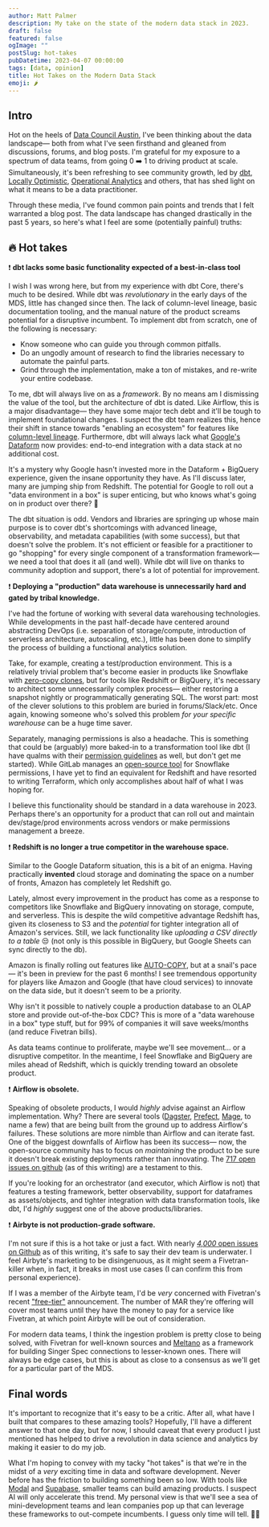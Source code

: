 ```yaml
---
author: Matt Palmer
description: My take on the state of the modern data stack in 2023.
draft: false
featured: false
ogImage: ""
postSlug: hot-takes
pubDatetime: 2023-04-07 00:00:00
tags: [data, opinion]
title: Hot Takes on the Modern Data Stack
emoji: 🌶️
---
```


## Intro

Hot on the heels of [Data Council Austin](@assets/posts/data-council-austin), I've been thinking about the data landscape— both from what I've seen firsthand and gleaned from discussions, forums, and blog posts. I'm grateful for my exposure to a spectrum of data teams, from going 0 ➡️ 1 to driving product at scale. Simultaneously, it's been refreshing to see community growth, led by [dbt](https://www.getdbt.com/community/join-the-community/), [Locally Optimistic](https://locallyoptimistic.com/), [Operational Analytics](https://www.operationalanalytics.club/) and others, that has shed light on what it means to be a data practitioner.

Through these media, I've found common pain points and trends that I felt warranted a blog post. The data landscape has changed drastically in the past 5 years, so here's what I feel are some (potentially painful) truths:

## 🔥 Hot takes

❗️ **dbt lacks some basic functionality expected of a best-in-class tool**

I wish I was wrong here, but from my experience with dbt Core, there's much to be desired. While dbt was _revolutionary_ in the early days of the MDS, little has changed since then. The lack of column-level lineage, basic documentation tooling, and the manual nature of the product screams potential for a disruptive incumbent. To implement dbt from scratch, one of the following is necessary:

- Know someone who can guide you through common pitfalls.
- Do an ungodly amount of research to find the libraries necessary to automate the painful parts.
- Grind through the implementation, make a ton of mistakes, and re-write your entire codebase.

To me, dbt will always live on as a _framework_. By no means am I dismissing the value of the tool, but the architecture of dbt is dated. Like Airflow, this is a major disadvantage— they have some major tech debt and it'll be tough to implement foundational changes. I suspect the dbt team realizes this, hence their shift in stance towards "enabling an ecosystem" for features like [column-level lineage](https://github.com/dbt-labs/dbt-core/discussions/4458). Furthermore, dbt will always lack what [Google's Dataform](https://cloud.google.com/dataform) now provides: end-to-end integration with a data stack at no additional cost.

It's a mystery why Google hasn't invested more in the Dataform + BigQuery experience, given the insane opportunity they have. As I'll discuss later, many are jumping ship from Redshift. The potential for Google to roll out a "data environment in a box" is super enticing, but who knows what's going on in product over there? 🧐

The dbt situation is odd. Vendors and libraries are springing up whose main purpose is to cover dbt's shortcomings with advanced lineage, observability, and metadata capabilities (with some success), but that doesn't solve the problem. It's not efficient or feasible for a practitioner to go "shopping" for every single component of a transformation framework— we need a tool that does it all (and well). While dbt will live on thanks to community adoption and support, there's a lot of potential for improvement.

❗️ **Deploying a "production" data warehouse is unnecessarily hard and gated by tribal knowledge.**

I've had the fortune of working with several data warehousing technologies. While developments in the past half-decade have centered around abstracting DevOps (i.e. separation of storage/compute, introduction of serverless architecture, autoscaling, etc.), little has been done to simplify the process of building a functional analytics solution.

Take, for example, creating a test/production environment. This is a relatively trivial problem that's become easier in products like Snowflake with [zero-copy clones](https://community.snowflake.com/s/question/0D50Z00009C3VlMSAV/zero-copy-cloning), but for tools like Redshift or BigQuery, it's necessary to architect some unnecessarily complex process— either restoring a snapshot nightly or programmatically generating SQL. The worst part: most of the clever solutions to this problem are buried in forums/Slack/etc. Once again, knowing someone who's solved this problem _for your specific warehouse_ can be a huge time saver.

Separately, managing permissions is also a headache. This is something that could be (arguably) more baked-in to a transformation tool like dbt (I have qualms with their [permission guidelines](https://docs.getdbt.com/blog/configuring-grants) as well, but don't get me started). While GitLab manages an [open-source tool](https://about.gitlab.com/handbook/business-technology/data-team/platform/permifrost/) for Snowflake permissions, I have yet to find an equivalent for Redshift and have resorted to writing Terraform, which only accomplishes about half of what I was hoping for.

I believe this functionality should be standard in a data warehouse in 2023. Perhaps there's an opportunity for a product that can roll out and maintain dev/stage/prod environments across vendors or make permissions management a breeze.

❗️ **Redshift is no longer a true competitor in the warehouse space.**

Similar to the Google Dataform situation, this is a bit of an enigma. Having practically **invented** cloud storage and dominating the space on a number of fronts, Amazon has completely let Redshift go.

Lately, almost every improvement in the product has come as a response to competitors like Snowflake and BigQuery innovating on storage, compute, and serverless. This is despite the wild competitive advantage Redshift has, given its closeness to S3 and the _potential_ for tighter integration all of Amazon's services. Still, we lack functionality like _uploading a CSV directly to a table_ 😒 (not only is this possible in BigQuery, but Google Sheets can sync directly to the db).

Amazon is finally rolling out features like [AUTO-COPY](https://aws.amazon.com/about-aws/whats-new/2022/11/amazon-redshift-supports-auto-copy-amazon-s3/), but at a snail's pace— it's been in preview for the past 6 months! I see tremendous opportunity for players like Amazon and Google (that have cloud services) to innovate on the data side, but it doesn't seem to be a priority.

Why isn't it possible to natively couple a production database to an OLAP store and provide out-of-the-box CDC? This is more of a "data warehouse in a box" type stuff, but for 99% of companies it will save weeks/months (and reduce Fivetran bills).

As data teams continue to proliferate, maybe we'll see movement... or a disruptive competitor. In the meantime, I feel Snowflake and BigQuery are miles ahead of Redshift, which is quickly trending toward an obsolete product.

❗️ **Airflow is obsolete.**

Speaking of obsolete products, I would _highly_ advise against an Airflow implementation. Why? There are several tools ([Dagster](https://dagster.io/), [Prefect](https://www.prefect.io), [Mage](https://mage.ai/), to name a few) that are being built from the ground up to address Airflow's failures. These solutions are more nimble than Airflow and can iterate fast. One of the biggest downfalls of Airflow has been its success— now, the open-source community has to focus on _maintaining_ the product to be sure it doesn't break existing deployments rather than innovating. The [717 open issues on github](https://github.com/apache/airflow) (as of this writing) are a testament to this.

If you're looking for an orchestrator (and executor, which Airflow is not) that features a testing framework, better observability, support for dataframes as assets/objects, and tighter integration with data transformation tools, like dbt, I'd _highly_ suggest one of the above products/libraries.

❗️ **Airbyte is not production-grade software.**

I'm not sure if this is a hot take or just a fact. With nearly [_4,000_ open issues on Github](https://github.com/airbytehq/airbyte) as of this writing, it's safe to say their dev team is underwater. I feel Airbyte's marketing to be disingenuous, as it might seem a Fivetran-killer when, in fact, it breaks in most use cases (I can confirm this from personal experience).

If I was a member of the Airbyte team, I'd be _very_ concerned with Fivetran's recent ["free-tier"](https://www.fivetran.com/blog/fivetran-free-plan) announcement. The number of MAR they're offering will cover most teams until they have the money to pay for a service like Fivetran, at which point Airbyte will be out of consideration.

For modern data teams, I think the ingestion problem is pretty close to being solved, with Fivetran for well-known sources and [Meltano](https://meltano.com/) as a framework for building Singer Spec connections to lesser-known ones. There will always be edge cases, but this is about as close to a consensus as we'll get for a particular part of the MDS.

## Final words

It's important to recognize that it's easy to be a critic. After all, what have I built that compares to these amazing tools? Hopefully, I'll have a different answer to that one day, but for now, I should caveat that every product I just mentioned has helped to drive a revolution in data science and analytics by making it easier to do my job.

What I'm hoping to convey with my tacky "hot takes" is that we're in the midst of a _very_ exciting time in data and software development. Never before has the friction to building something been so low. With tools like [Modal](https://modal.com/) and [Supabase](https://supabase.com/), smaller teams can build amazing products. I suspect AI will only accelerate this trend. My personal view is that we'll see a sea of mini-development teams and lean companies pop up that can leverage these frameworks to out-compete incumbents. I guess only time will tell. 🤷‍♂️
